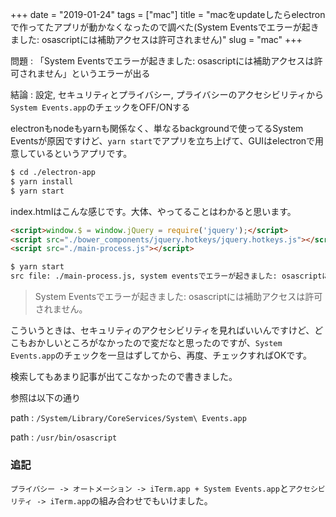 +++
date = "2019-01-24"
tags = ["mac"]
title = "macをupdateしたらelectronで作ってたアプリが動かなくなったので調べた(System Eventsでエラーが起きました: osascriptには補助アクセスは許可されません)"
slug = "mac"
+++

問題 : 「System Eventsでエラーが起きました: osascriptには補助アクセスは許可されません」というエラーが出る

結論 : 設定, セキュリティとプライバシー, プライバシーのアクセシビリティから`System Events.app`のチェックをOFF/ONする

electronもnodeもyarnも関係なく、単なるbackgroundで使ってるSystem Eventsが原因ですけど、`yarn start`でアプリを立ち上げて、GUIはelectronで用意しているというアプリです。

```sh
$ cd ./electron-app
$ yarn install
$ yarn start
```

index.htmlはこんな感じです。大体、やってることはわかると思います。

```html
<script>window.$ = window.jQuery = require('jquery');</script>
<script src="./bower_components/jquery.hotkeys/jquery.hotkeys.js"></script>
<script src="./main-process.js"></script>
```

```sh
$ yarn start
src file: ./main-process.js, system eventsでエラーが起きました: osascriptには補助アクセスは許可されません。
```

> System Eventsでエラーが起きました: osascriptには補助アクセスは許可されません。

こういうときは、セキュリティのアクセシビリティを見ればいいんですけど、どこもおかしいところがなかったので変だなと思ったのですが、`System Events.app`のチェックを一旦はずしてから、再度、チェックすればOKです。

検索してもあまり記事が出てこなかったので書きました。

参照は以下の通り

path : `/System/Library/CoreServices/System\ Events.app`

path : `/usr/bin/osascript`

### 追記

`プライバシー -> オートメーション -> iTerm.app + System Events.app`と`アクセシビリティ -> iTerm.app`の組み合わせでもいけました。

